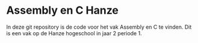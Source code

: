 # Assembly en C Hanze
In deze git repository is de code voor het vak Assembly en C te vinden. Dit is een vak op de Hanze hogeschool in jaar 2 periode 1.
